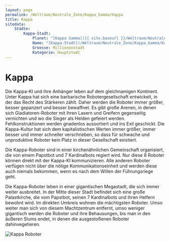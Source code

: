 ```yaml
---
layout: page
permalink: /Weltraum/Neutrale_Zone/Kappa_Gamma/Kappa
title: Kappa
sitedata:
    Städte:
        Kappa-Stadt:
            Planet: "[Kappa Gamma]({{ site.baseurl }}/Weltraum/Neutralezone/Kappa_Gamma/)"
            Name: "[Kappa-Stadt](/Weltraum/Neutrale_Zone/Kappa_Gamma/Kappa)"
            Groesse: Millionenstadt
            Kategorie: Hauptstadt
---
```


# Kappa

Die Kappa-KI und ihre Anhänger leben auf dem gleichnamigen Kontinent. Unter Kappa hat sich eine barbarische Robotergesellschaft entwickelt, in der das Recht des Stärkeren zählt. Daher werden die Roboter immer größer, besser gepanzert und besser bewaffnet. Es gibt große Arenen, in denen sich Gladiatoren-Roboter mit ihren Lasern und Greifern gegenseitig vernichten und wo die Sieger als Helden gefeiert werden. Fehlkonstruktionen werden gnadenlos aussortiert und ins Exil geschickt. Die Kappa-Kultur hat sich dem kapitalistischen Werten immer größer, immer besser und immer schneller verschrieben, so dass für schwache und unproduktive Roboter kein Platz in dieser Gesellschaft existiert.

Die Kappa-Roboter sind in einer kirchenähnlichen Gemeinschaft organisiert, die von einem Papstbot und 7 Kardinalbots regiert wird. Nur diese 8 Roboter können direkt mit der Kappa-KI kommunizieren. Alle anderen Roboter verfügen nicht über die nötige Kommunikationseinheit und werden diese auch niemals bekommen, wenn es nach dem Willen der Führungsriege geht.

Die Kappa-Roboter leben in einer gigantischen Megastadt, die sich immer weiter ausbreitet. In der Mitte dieser Stadt befindet sich eine große Palastkirche, die vom Papstbot, seinen 7 Kardinalbots und ihren Helfern bewohnt wird. Im direkten Umkreis wohnen die mächtigsten Roboter. Umso weiter man sich von diesem Machtzentrum entfernt, umso weniger gigantisch werden die Roboter und ihre Behausungen, bis man in den äußeren Slums endet, in denen die ausgestoßenen Roboter dahinvegetieren.

<aside><img alt="Kappa Roboter" src="{{ site.baseurl }}/assets/pics/spacepirates/gallery/sp/nrm/Kappa.png" /></aside>
